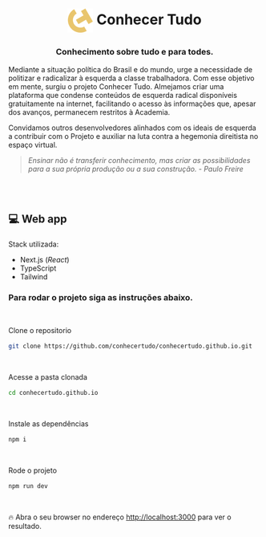 # <p align=center > <img align=center src='./.github/assets/ct-icon.png'></img> Conhecer Tudo </p>

### <p align=center > Conhecimento sobre tudo e para todes.

Mediante a situação política do Brasil e do mundo, urge a necessidade de politizar e radicalizar à esquerda a classe trabalhadora. Com esse objetivo em mente, surgiu o projeto Conhecer Tudo. Almejamos criar uma plataforma que condense conteúdos de esquerda radical disponíveis gratuitamente na internet, facilitando o acesso às informações que, apesar dos avanços, permanecem restritos à Academia.

Convidamos outros desenvolvedores alinhados com os ideais de esquerda a contribuir com o Projeto e auxiliar na luta contra a hegemonia direitista no espaço virtual.

> _Ensinar não é transferir conhecimento, mas criar as possibilidades para a sua própria produção ou a sua construção. - Paulo Freire_

<br />
<br />

## <p align=left > 💻 Web app

Stack utilizada:

- Next.js (_React_)
- TypeScript
- Tailwind

### <p align=left > Para rodar o projeto siga as instruções abaixo.

<br />

Clone o repositorio

```bash
git clone https://github.com/conhecertudo/conhecertudo.github.io.git
```

<br />

Acesse a pasta clonada

```bash
cd conhecertudo.github.io
```

<br />

Instale as dependências

```bash
npm i
```

<br />

Rode o projeto

```bash
npm run dev
```

<br />

🔥 Abra o seu browser no endereço [http://localhost:3000](http://localhost:3000) para ver o resultado.

